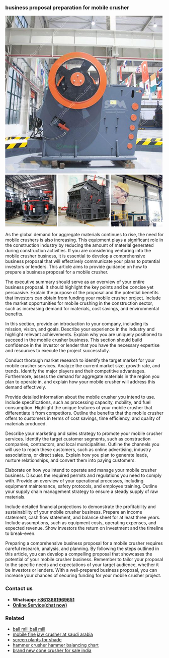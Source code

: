 <h3>business proposal preparation for mobile crusher</h3><img src='1708497288.jpg' alt=''><p>As the global demand for aggregate materials continues to rise, the need for mobile crushers is also increasing. This equipment plays a significant role in the construction industry by reducing the amount of material generated during construction activities. If you are considering venturing into the mobile crusher business, it is essential to develop a comprehensive business proposal that will effectively communicate your plans to potential investors or lenders. This article aims to provide guidance on how to prepare a business proposal for a mobile crusher.</p><p>The executive summary should serve as an overview of your entire business proposal. It should highlight the key points and be concise yet persuasive. Explain the purpose of the proposal and the potential benefits that investors can obtain from funding your mobile crusher project. Include the market opportunities for mobile crushing in the construction sector, such as increasing demand for materials, cost savings, and environmental benefits.</p><p>In this section, provide an introduction to your company, including its mission, vision, and goals. Describe your experience in the industry and highlight relevant achievements. Explain why you are uniquely positioned to succeed in the mobile crusher business. This section should build confidence in the investor or lender that you have the necessary expertise and resources to execute the project successfully.</p><p>Conduct thorough market research to identify the target market for your mobile crusher services. Analyze the current market size, growth rate, and trends. Identify the major players and their competitive advantages. Furthermore, assess the demand for aggregate materials in the region you plan to operate in, and explain how your mobile crusher will address this demand effectively.</p><p>Provide detailed information about the mobile crusher you intend to use. Include specifications, such as processing capacity, mobility, and fuel consumption. Highlight the unique features of your mobile crusher that differentiate it from competitors. Outline the benefits that the mobile crusher offers to customers in terms of cost savings, time efficiency, and quality of materials produced.</p><p>Describe your marketing and sales strategy to promote your mobile crusher services. Identify the target customer segments, such as construction companies, contractors, and local municipalities. Outline the channels you will use to reach these customers, such as online advertising, industry associations, or direct sales. Explain how you plan to generate leads, nurture relationships, and convert them into paying customers.</p><p>Elaborate on how you intend to operate and manage your mobile crusher business. Discuss the required permits and regulations you need to comply with. Provide an overview of your operational processes, including equipment maintenance, safety protocols, and employee training. Outline your supply chain management strategy to ensure a steady supply of raw materials.</p><p>Include detailed financial projections to demonstrate the profitability and sustainability of your mobile crusher business. Prepare an income statement, cash flow statement, and balance sheet for at least three years. Include assumptions, such as equipment costs, operating expenses, and expected revenue. Show investors the return on investment and the timeline to break-even.</p><p>Preparing a comprehensive business proposal for a mobile crusher requires careful research, analysis, and planning. By following the steps outlined in this article, you can develop a compelling proposal that showcases the potential of your mobile crusher business. Remember to tailor your proposal to the specific needs and expectations of your target audience, whether it be investors or lenders. With a well-prepared business proposal, you can increase your chances of securing funding for your mobile crusher project.</p><h3>Contact us</h3><ul><li><strong>Whatsapp:&nbsp;<a href="https://wa.me/8613661969651">+8613661969651</a></strong></li><li><a href="https://swt.shibang-china.com/?git&amp;zhl&amp;business proposal preparation for mobile crusher"><strong>Online Service(chat now)</strong></a></li></ul><h3>Related</h3><ul><li><a href='ball mill ball mill.md'>ball mill ball mill</a></li><li><a href='mobile fine jaw crusher at saudi arabia.md'>mobile fine jaw crusher at saudi arabia</a></li><li><a href='screen plants for shade.md'>screen plants for shade</a></li><li><a href='hammer crusher hammer balancing chart.md'>hammer crusher hammer balancing chart</a></li><li><a href='brand new cone crusher for sale india.md'>brand new cone crusher for sale india</a></li></ul>
